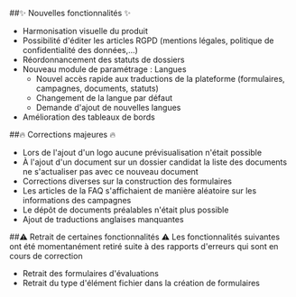 ##✨ Nouvelles fonctionnalités ✨
- Harmonisation visuelle du produit
- Possibilité d'éditer les articles RGPD (mentions légales, politique de confidentialité des données,...)
- Réordonnancement des statuts de dossiers
- Nouveau module de paramétrage : Langues
    - Nouvel accès rapide aux traductions de la plateforme (formulaires, campagnes, documents, statuts)
    - Changement de la langue par défaut
    - Demande d'ajout de nouvelles langues
- Amélioration des tableaux de bords

##🔥 Corrections majeures 🔥
- Lors de l'ajout d'un logo aucune prévisualisation n'était possible
- À l'ajout d'un document sur un dossier candidat la liste des documents ne s'actualiser pas avec ce nouveau document
- Corrections diverses sur la construction des formulaires
- Les articles de la FAQ s'affichaient de manière aléatoire sur les informations des campagnes
- Le dépôt de documents préalables n'était plus possible
- Ajout de traductions anglaises manquantes

##⚠️ Retrait de certaines fonctionnalités ⚠️
Les fonctionnalités suivantes ont été momentanément retiré suite à des rapports d'erreurs qui sont en cours de correction
- Retrait des formulaires d'évaluations
- Retrait du type d'élément fichier dans la création de formulaires
